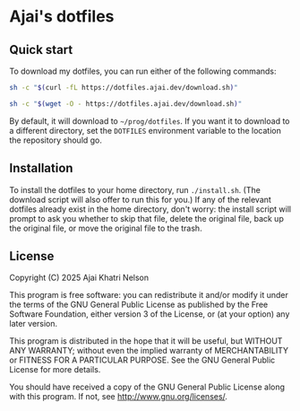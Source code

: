 # Ajai's dotfiles

## Quick start

To download my dotfiles, you can run either of the following commands:

``` sh
sh -c "$(curl -fL https://dotfiles.ajai.dev/download.sh)"
```

``` sh
sh -c "$(wget -O - https://dotfiles.ajai.dev/download.sh)"
```

By default, it will download to `~/prog/dotfiles`. If you want it to download to a different directory, set the `DOTFILES` environment variable to the location the repository should go.

## Installation

To install the dotfiles to your home directory, run `./install.sh`.
(The download script will also offer to run this for you.)
If any of the relevant dotfiles already exist in the home directory, don't worry: the install script will prompt to ask you whether to skip that file, delete the original file, back up the original file, or move the original file to the trash.

## License
Copyright (C) 2025 Ajai Khatri Nelson

This program is free software: you can redistribute it and/or modify
it under the terms of the GNU General Public License as published by
the Free Software Foundation, either version 3 of the License, or
(at your option) any later version.

This program is distributed in the hope that it will be useful,
but WITHOUT ANY WARRANTY; without even the implied warranty of
MERCHANTABILITY or FITNESS FOR A PARTICULAR PURPOSE.  See the
GNU General Public License for more details.

You should have received a copy of the GNU General Public License
along with this program.  If not, see <http://www.gnu.org/licenses/>.

